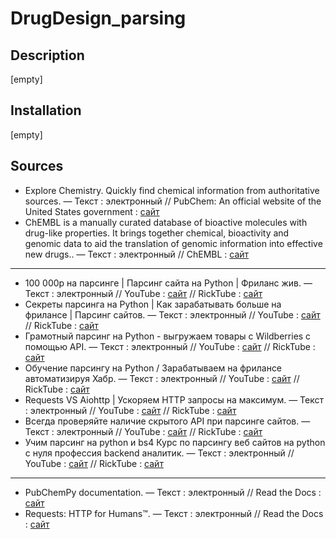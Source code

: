 # DrugDesign_parsing

## Description
[empty]

## Installation
[empty]

## Sources
  * Explore Chemistry. Quickly find chemical information from authoritative sources. — Текст : электронный // PubChem: An official website of the United States government : [сайт](https://pubchem.ncbi.nlm.nih.gov/)
  * ChEMBL is a manually curated database of bioactive molecules with drug-like properties. It brings together chemical, bioactivity and genomic data to aid the translation of genomic information into effective new drugs.. — Текст : электронный // ChEMBL : [сайт](https://www.ebi.ac.uk/chembl)

<hr></hr>

  * 100 000р на парсинге | Парсинг сайта на Python | Фриланс жив. — Текст : электронный // YouTube : [сайт](https://www.youtube.com/watch?v=660ZNKyuTEM) // RickTube : [сайт](https://ricktube.ru/video?q=https%3A%2F%2Fwww.youtube.com%2Fwatch%3Fv%3D660ZNKyuTEM)
  * Секреты парсинга на Python | Как зарабатывать больше на фрилансе | Парсинг сайтов. — Текст : электронный // YouTube : [сайт](https://www.youtube.com/watch?v=2mHxiCn9kBU) // RickTube : [сайт](https://ricktube.ru/video?q=https%3A%2F%2Fwww.youtube.com%2Fwatch%3Fv%3D2mHxiCn9kBU)
  * Грамотный парсинг на Python - выгружаем товары с Wildberries с помощью API. — Текст : электронный // YouTube : [сайт](https://www.youtube.com/watch?v=Ti1s-F9Ug3A) // RickTube : [сайт](https://ricktube.ru/video?q=https%3A%2F%2Fwww.youtube.com%2Fwatch%3Fv%3DTi1s-F9Ug3A)
  * Обучение парсингу на Python / Зарабатываем на фрилансе автоматизируя Хабр. — Текст : электронный // YouTube : [сайт](https://www.youtube.com/watch?v=S89MbpFmaRQ) // RickTube : [сайт](https://ricktube.ru/video?q=https%3A%2F%2Fwww.youtube.com%2Fwatch%3Fv%3DS89MbpFmaRQ)
  * Requests VS Aiohttp | Ускоряем HTTP запросы на максимум. — Текст : электронный // YouTube : [сайт](https://www.youtube.com/watch?v=8_NfLSw79fY) // RickTube : [сайт](https://ricktube.ru/video?q=https%3A%2F%2Fwww.youtube.com%2Fwatch%3Fv%3D8_NfLSw79fY)
  * Всегда проверяйте наличие скрытого API при парсинге сайтов. — Текст : электронный // YouTube : [сайт](https://www.youtube.com/watch?v=b9UuGxfvgAY) // RickTube : [сайт](https://ricktube.ru/video?q=https%3A%2F%2Fwww.youtube.com%2Fwatch%3Fv%3Db9UuGxfvgAY)
  * Учим парсинг на python и bs4 Курс по парсингу веб сайтов на python с нуля профессия backend аналитик. — Текст : электронный // YouTube : [сайт](https://www.youtube.com/watch?v=lOfm04oLD1U) // RickTube : [сайт](https://ricktube.ru/video?q=https%3A%2F%2Fwww.youtube.com%2Fwatch%3Fv%3DlOfm04oLD1U)

<hr></hr>

  * PubChemPy documentation. — Текст : электронный // Read the Docs : [сайт](https://pubchempy.readthedocs.io/en/latest/)
  * Requests: HTTP for Humans™. — Текст : электронный // Read the Docs : [сайт](https://requests.readthedocs.io/en/latest/)
